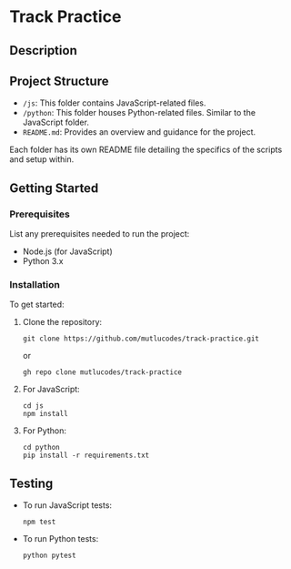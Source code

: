 # Track Practice

## Description

<!-- Add a brief desc -->

## Project Structure

- `/js`: This folder contains JavaScript-related files.
- `/python`: This folder houses Python-related files. Similar to the JavaScript folder.
- `README.md`: Provides an overview and guidance for the project.

Each folder has its own README file detailing the specifics of the scripts and setup within.

## Getting Started

### Prerequisites

List any prerequisites needed to run the project:

- Node.js (for JavaScript)
- Python 3.x

### Installation

To get started:

1. Clone the repository:
   ```
   git clone https://github.com/mutlucodes/track-practice.git
   ```
   or 
   ```
   gh repo clone mutlucodes/track-practice
   ```
2. For JavaScript:
   ```
   cd js
   npm install
   ```
3. For Python:
   ```
   cd python
   pip install -r requirements.txt
   ```

## Testing

- To run JavaScript tests:
  ```
  npm test
  ```
- To run Python tests:
  ```
  python pytest
  ```